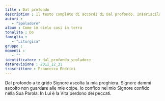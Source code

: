 ```yaml
--- 
title : Dal profondo
description : Il testo completo di accordi di Dal profondo. Inseriscila nel tuo canzoniere!
autori : 
   - "Spoladore"
album : Come in cielo così in terra
tonalita : Do
famiglia : 
   - "Liturgica"
gruppo : 
momenti : 
   - ""
identificatore : dal_profondo_spoladore
datarevisione : 2011_12_31
trascrittore : Francesco Endrici
--- 
```




Dal profondo a te grido Signore
ascolta la mia preghiera.
Signore dammi ascolto
non guardare alle mie colpe. 
Io confido nel mio Signore
confido nella Sua Parola.
In Lui è la Vita 
perdono dei peccati.


